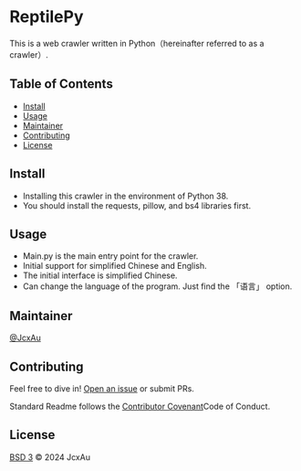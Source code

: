 # ReptilePy
This is a web crawler written in Python（hereinafter referred to as a crawler）.

## Table of Contents
  - [Install](#install)
  - [Usage](#usage)
  - [Maintainer](#maintainer)
  - [Contributing](#contributing)
  - [License](#license)

## Install
   - Installing this crawler in the environment of Python 38.
   - You should install the requests, pillow, and bs4 libraries first.

## Usage
  - Main.py is the main entry point for the crawler.
  - Initial support for simplified Chinese and English.
  - The initial interface is simplified Chinese.
  - Can change the language of the program. Just find the 「语言」 option.

## Maintainer
[@JcxAu](https://github.com/JcxAu)

## Contributing

Feel free to dive in! [Open an issue](https://github.com/JcxAu/ReptilePy/issues/new) or submit PRs.

Standard Readme follows the [Contributor Covenant](https://www.contributor-covenant.org/version/2/1/code_of_conduct/)Code of Conduct.

## License
[BSD 3](LICENSE) © 2024 JcxAu

